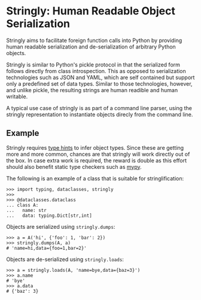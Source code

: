 Stringly: Human Readable Object Serialization
=============================================

Stringly aims to facilitate foreign function calls into Python by providing
human readable serialization and de-serialization of arbitrary Python objects.

Stringly is similar to Python's pickle protocol in that the serialized form
follows directly from class introspection. This as opposed to serialization
technologies such as JSON and YAML, which are self contained but support only a
predefined set of data types. Similar to those technologies, however, and
unlike pickle, the resulting strings are human readible and human writable.

A typical use case of stringly is as part of a command line parser, using the
stringly representation to instantiate objects direcly from the command line.

Example
-------

Stringly requires [type hints](https://docs.python.org/3/library/typing.html)
to infer object types. Since these are getting more and more common, chances
are that stringly will work directly out of the box. In case extra work is
required, the reward is double as this effort should also benefit static type
checkers such as [mypy](http://www.mypy-lang.org/).

The following is an example of a class that is suitable for stringlification:

    >>> import typing, dataclasses, stringly
    >>>
    >>> @dataclasses.dataclass
    ... class A:
    ...   name: str
    ...   data: typing.Dict[str,int]

Objects are serialized using `stringly.dumps`:

    >>> a = A('hi', {'foo': 1, 'bar': 2})
    >>> stringly.dumps(A, a)
    # 'name=hi,data={foo=1,bar=2}'

Objects are de-serialized using `stringly.loads`:

    >>> a = stringly.loads(A, 'name=bye,data={baz=3}')
    >>> a.name
    # 'bye'
    >>> a.data
    # {'baz': 3}
